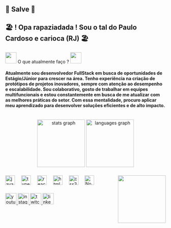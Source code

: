 ## 👋  Salve 👋

<h2 align="left">🏖️ ! Opa rapaziadada ! Sou o tal do Paulo Cardoso e carioca (RJ) 🏖️ </h2>

###



<div>
  <img src="https://images.emojiterra.com/microsoft/fluent-emoji/15.1/512px/1f9d1-1f3fb-1f4bb_color.png" height="35"> <span>O que atualmente faço ? </span>  <img src="https://images.emojiterra.com/microsoft/fluent-emoji/15.1/512px/1f9d1-1f3fb-1f4bb_color.png" height="35">
</div>

<h4>Atualmente sou desenvolvedor FullStack em busca de oportunidades de Estágio/Júnior para crescer na área. Tenho experiência
na criação de protótipos de projetos inovadores, sempre com atenção ao desempenho e escalabilidade. Sou
colaborativo, gosto de trabalhar em equipes multifuncionais e estou constantemente em busca de me atualizar
com as melhores práticas do setor. Com essa mentalidade, procuro aplicar meu aprendizado para desenvolver
soluções eficientes e de alto impacto.</h4>


<br>
<div align="center">
  <img src="https://github-readme-stats.vercel.app/api?username=pauloccardosoo&hide_title=false&hide_rank=false&show_icons=true&include_all_commits=true&count_private=true&disable_animations=false&theme=dracula&locale=en&hide_border=false" height="150" alt="stats graph"  />
  <img src="https://github-readme-stats.vercel.app/api/top-langs?username=pauloccardosoo&locale=en&hide_title=false&layout=compact&card_width=320&langs_count=5&theme=dracula&hide_border=false" height="150" alt="languages graph"  />
</div>

###

<img align="right" height="150" src="https://media0.giphy.com/media/v1.Y2lkPTc5MGI3NjExc2MyZGUxaXg5MXJraXVucGtxczZwcWhoYTJpdmU5ZmZwdXJqcjkyZiZlcD12MV9pbnRlcm5hbF9naWZfYnlfaWQmY3Q9Zw/USV0ym3bVWQJJmNu3N/giphy.gif"  />

###

<div align="left">
  <img src="https://cdn.jsdelivr.net/gh/devicons/devicon/icons/javascript/javascript-original.svg" height="30" alt="javascript logo"  />
  <img width="12" />
  <img src="https://cdn.jsdelivr.net/gh/devicons/devicon/icons/typescript/typescript-original.svg" height="30" alt="typescript logo"  />
  <img width="12" />
  <img src="https://cdn.jsdelivr.net/gh/devicons/devicon/icons/react/react-original.svg" height="30" alt="react logo"  />
  <img width="12" />
  <img src="https://cdn.jsdelivr.net/gh/devicons/devicon/icons/html5/html5-original.svg" height="30" alt="html5 logo"  />
  <img width="12" />
  <img src="https://cdn.jsdelivr.net/gh/devicons/devicon/icons/css3/css3-original.svg" height="30" alt="css3 logo"  />
  <img width="12" />
  <img src="https://static-00.iconduck.com/assets.00/nodejs-icon-2048x2048-rueyo8fw.png" height="30" alt="Node logo"  />
  <img width="12" />
</div>

###

<div align="left">
  <a href="https://www.twitch.tv/peagha21">
  <img src="https://img.shields.io/static/v1?message=Youtube&logo=youtube&label=&color=FF0000&logoColor=white&labelColor=&style=for-the-badge" height="35" alt="youtube logo"  />
    <a/>
  <a href="https://www.instagram.com/pauloccardosoo/" target="_blank">
  <img src="https://img.shields.io/static/v1?message=Instagram&logo=instagram&label=&color=E4405F&logoColor=white&labelColor=&style=for-the-badge" height="35" alt="instagram logo"  />
    <a/>
      <a href="https://www.twitch.tv/peagha21">
  <img src="https://img.shields.io/static/v1?message=Twitch&logo=twitch&label=&color=9146FF&logoColor=white&labelColor=&style=for-the-badge" height="35" alt="twitch logo"  />
        <a/>
 
  
<a href="https://www.linkedin.com/in/paulo-cardoso-365403224/" target="_blank">
  <img src="https://img.shields.io/static/v1?message=LinkedIn&logo=linkedin&label=&color=0077B5&logoColor=white&labelColor=&style=for-the-badge" height="35" alt="linkedin logo" />
</a>

###





###
